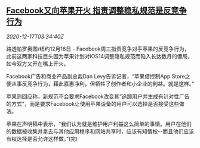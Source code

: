 <!--1608178994000-->
[Facebook又向苹果开火 指责调整稳私规范是反竞争行为](https://cn.reuters.com/article/facebook-apple-privacy-policy-1217-idCNKBS28R0C8)
------

<div><i>2020-12-17T03:34:40Z</i></div><p>路透帕罗奥图/纽约12月16日 - Facebook周三指责竞争对手苹果的反竞争行为，此前这两家科技巨头因为苹果计划对iOS14调整隐私规范而陷入长达数月的僵局，如今双方又开在嘴上开火。</p><p>Facebook广告和商业产品副总裁Dan Levy告诉记者，“苹果借控制App Store之便从事反竞争行为，藉此嘉惠净利，但牺牲了创作者和小企业的利益。就是这样。”</p><p>苹果则回应称，新规范不会要求Facebook改变其“追踪用户并生成有针对性广告的方式”，而是要求Facebook让使用苹果设备的用户可以选择是否接受这些做法。</p><p>苹果在声明稿中表示，“我们认为就是维护用户利益这么简单的事情。用户在他们的数据被收集并拿去与其他应用程序和网站共享时，应该有知情权--而且他们应该有权选择是否允许这样做。”(完)</p>
